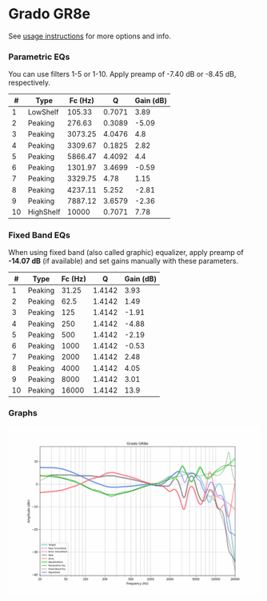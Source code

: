 # Grado GR8e
See [usage instructions](https://github.com/jaakkopasanen/AutoEq#usage) for more options and info.

### Parametric EQs
You can use filters 1-5 or 1-10. Apply preamp of -7.40 dB or -8.45 dB, respectively.

|   # | Type      |   Fc (Hz) |      Q |   Gain (dB) |
|-----|-----------|-----------|--------|-------------|
|   1 | LowShelf  |    105.33 | 0.7071 |        3.89 |
|   2 | Peaking   |    276.63 | 0.3089 |       -5.09 |
|   3 | Peaking   |   3073.25 | 4.0476 |        4.8  |
|   4 | Peaking   |   3309.67 | 0.1825 |        2.82 |
|   5 | Peaking   |   5866.47 | 4.4092 |        4.4  |
|   6 | Peaking   |   1301.97 | 3.4699 |       -0.59 |
|   7 | Peaking   |   3329.75 | 4.78   |        1.15 |
|   8 | Peaking   |   4237.11 | 5.252  |       -2.81 |
|   9 | Peaking   |   7887.12 | 3.6579 |       -2.36 |
|  10 | HighShelf |  10000    | 0.7071 |        7.78 |

### Fixed Band EQs
When using fixed band (also called graphic) equalizer, apply preamp of **-14.07 dB** (if available) and set gains manually with these parameters.

|   # | Type    |   Fc (Hz) |      Q |   Gain (dB) |
|-----|---------|-----------|--------|-------------|
|   1 | Peaking |     31.25 | 1.4142 |        3.93 |
|   2 | Peaking |     62.5  | 1.4142 |        1.49 |
|   3 | Peaking |    125    | 1.4142 |       -1.91 |
|   4 | Peaking |    250    | 1.4142 |       -4.88 |
|   5 | Peaking |    500    | 1.4142 |       -2.19 |
|   6 | Peaking |   1000    | 1.4142 |       -0.53 |
|   7 | Peaking |   2000    | 1.4142 |        2.48 |
|   8 | Peaking |   4000    | 1.4142 |        4.05 |
|   9 | Peaking |   8000    | 1.4142 |        3.01 |
|  10 | Peaking |  16000    | 1.4142 |       13.9  |

### Graphs
![](./Grado%20GR8e.png)
